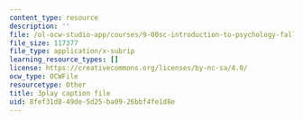 ```yaml
---
content_type: resource
description: ''
file: /ol-ocw-studio-app/courses/9-00sc-introduction-to-psychology-fall-2011/8fef31d849de5d25ba0926bbf4fe1d8e_z9XQpjNgeBI.vtt
file_size: 117377
file_type: application/x-subrip
learning_resource_types: []
license: https://creativecommons.org/licenses/by-nc-sa/4.0/
ocw_type: OCWFile
resourcetype: Other
title: 3play caption file
uid: 8fef31d8-49de-5d25-ba09-26bbf4fe1d8e
---
```

